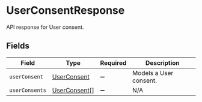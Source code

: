 # UserConsentResponse

API response for User consent.


## Fields

| Field                                               | Type                                                | Required                                            | Description                                         |
| --------------------------------------------------- | --------------------------------------------------- | --------------------------------------------------- | --------------------------------------------------- |
| `userConsent`                                       | [UserConsent](../../models/shared/userconsent.md)   | :heavy_minus_sign:                                  | Models a User consent.                              |
| `userConsents`                                      | [UserConsent](../../models/shared/userconsent.md)[] | :heavy_minus_sign:                                  | N/A                                                 |